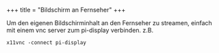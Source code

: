 +++
title = "Bildschirm an Fernseher"
+++

Um den eigenen Bildschirminhalt an den Fernseher zu streamen, einfach
mit einem vnc server zum pi-display verbinden. z.B.

    x11vnc -connect pi-display
